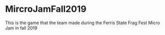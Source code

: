 # MircroJamFall2019
This is the game that the team made during the Ferris State Frag Fest Micro Jam in fall 2019
